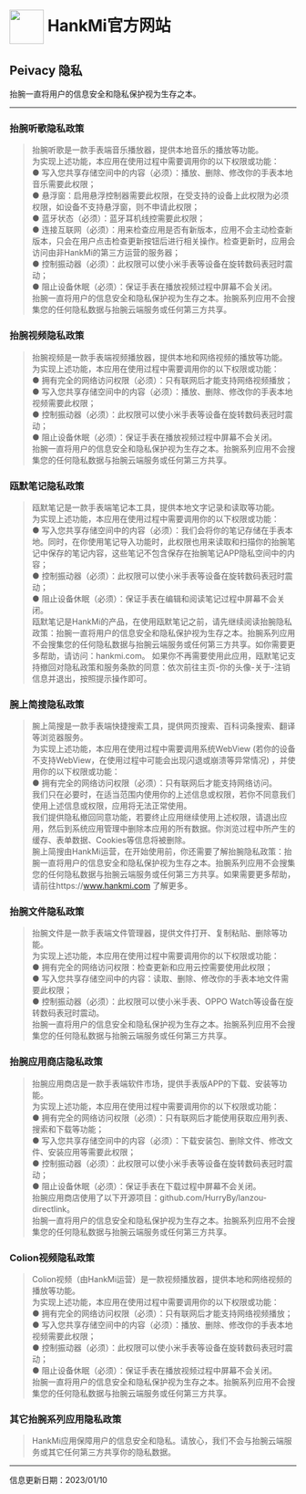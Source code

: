 
# [<img src="https://www.hankmi.com/favicon.ico" width="60" height="60" align="center" />](https://www.hankmi.com) HankMi官方网站

## Peivacy 隐私
抬腕一直将用户的信息安全和隐私保护视为生存之本。

***

### 抬腕听歌隐私政策
> 抬腕听歌是一款手表端音乐播放器，提供本地音乐的播放等功能。  
> 为实现上述功能，本应用在使用过程中需要调用你的以下权限或功能：  
> ● 写入您共享存储空间中的内容（必须）：播放、删除、修改你的手表本地音乐需要此权限；  
> ● 悬浮窗：启用悬浮控制器需要此权限，在受支持的设备上此权限为必须权限，如设备不支持悬浮窗，则不申请此权限；  
> ● 蓝牙状态（必须）：蓝牙耳机线控需要此权限；  
> ● 连接互联网（必须）：用来检查应用是否有新版本，应用不会主动检查新版本，只会在用户点击检查更新按钮后进行相关操作。检查更新时，应用会访问由非HankMi的第三方运营的服务器；  
> ● 控制振动器（必须）：此权限可以使小米手表等设备在旋转数码表冠时震动；  
> ● 阻止设备休眠（必须）：保证手表在播放视频过程中屏幕不会关闭。  
> 抬腕一直将用户的信息安全和隐私保护视为生存之本。抬腕系列应用不会搜集您的任何隐私数据与抬腕云端服务或任何第三方共享。

### 抬腕视频隐私政策
> 抬腕视频是一款手表端视频播放器，提供本地和网络视频的播放等功能。  
> 为实现上述功能，本应用在使用过程中需要调用你的以下权限或功能：  
> ● 拥有完全的网络访问权限（必须）：只有联网后才能支持网络视频播放；  
> ● 写入您共享存储空间中的内容（必须）：播放、删除、修改你的手表本地视频需要此权限；  
> ● 控制振动器（必须）：此权限可以使小米手表等设备在旋转数码表冠时震动；  
> ● 阻止设备休眠（必须）：保证手表在播放视频过程中屏幕不会关闭。  
> 抬腕一直将用户的信息安全和隐私保护视为生存之本。抬腕系列应用不会搜集您的任何隐私数据与抬腕云端服务或任何第三方共享。

### 瓯默笔记隐私政策
> 瓯默笔记是一款手表端笔记本工具，提供本地文字记录和读取等功能。  
> 为实现上述功能，本应用在使用过程中需要调用你的以下权限或功能：  
> ● 写入您共享存储空间中的内容（必须）：我们会将你的笔记存储在手表本地。同时，在你使用笔记导入功能时，此权限也用来读取和扫描你的抬腕笔记中保存的笔记内容，这些笔记不包含保存在抬腕笔记APP隐私空间中的内容；  
> ● 控制振动器（必须）：此权限可以使小米手表等设备在旋转数码表冠时震动；  
> ● 阻止设备休眠（必须）：保证手表在编辑和阅读笔记过程中屏幕不会关闭。  
> 瓯默笔记是HankMi的产品，在使用瓯默笔记之前，请先继续阅读抬腕隐私政策：抬腕一直将用户的信息安全和隐私保护视为生存之本。抬腕系列应用不会搜集您的任何隐私数据与抬腕云端服务或任何第三方共享。如你需要更多帮助，请访问：hankmi.com。 如果你不再需要使用此应用，瓯默笔记支持撤回对隐私政策和服务条款的同意：依次前往主页-你的头像-关于-注销信息并退出，按照提示操作即可。

### 腕上简搜隐私政策
> 腕上简搜是一款手表端快捷搜索工具，提供网页搜索、百科词条搜索、翻译等浏览器服务。  
> 为实现上述功能，本应用在使用过程中需要调用系统WebView (若你的设备不支持WebView，在使用过程中可能会出现闪退或崩溃等异常情况) ，并使用你的以下权限或功能：  
> ● 拥有完全的网络访问权限（必须）：只有联网后才能支持网络访问。  
> 我们只在必要时，在适当范围内使用你的上述信息或权限，若你不同意我们使用上述信息或权限，应用将无法正常使用。  
> 我们提供隐私撤回同意功能，若要终止应用继续使用上述权限，请退出应用，然后到系统应用管理中删除本应用的所有数据。你浏览过程中所产生的缓存、表单数据、Cookies等信息将被删除。  
> 腕上简搜由HankMi运营，在开始使用前，你还需要了解抬腕隐私政策：抬腕一直将用户的信息安全和隐私保护视为生存之本。抬腕系列应用不会搜集您的任何隐私数据与抬腕云端服务或任何第三方共享。如果需要更多帮助，请前往https://www.hankmi.com 了解更多。

### 抬腕文件隐私政策
> 抬腕文件是一款手表端文件管理器，提供文件打开、复制粘贴、删除等功能。  
> 为实现上述功能，本应用在使用过程中需要调用你的以下权限或功能：  
> ● 拥有完全的网络访问权限：检查更新和应用云控需要使用此权限；  
> ● 写入您共享存储空间中的内容：读取、删除、修改你的手表本地文件需要此权限；  
> ● 控制振动器（必须）：此权限可以使小米手表、OPPO Watch等设备在旋转数码表冠时震动。  
> 抬腕一直将用户的信息安全和隐私保护视为生存之本。抬腕系列应用不会搜集您的任何隐私数据与抬腕云端服务或任何第三方共享。


### 抬腕应用商店隐私政策
> 抬腕应用商店是一款手表端软件市场，提供手表版APP的下载、安装等功能。  
> 为实现上述功能，本应用在使用过程中需要调用你的以下权限或功能：  
> ● 拥有完全的网络访问权限（必须）：只有联网后才能使用获取应用列表、搜索和下载等功能；  
> ● 写入您共享存储空间中的内容（必须）：下载安装包、删除文件、修改文件、安装应用等需要此权限；  
> ● 控制振动器（必须）：此权限可以使小米手表等设备在旋转数码表冠时震动；  
> ● 阻止设备休眠（必须）：保证手表在下载过程中屏幕不会关闭。  
> 抬腕应用商店使用了以下开源项目：github.com/HurryBy/lanzou-directlink。  
> 抬腕一直将用户的信息安全和隐私保护视为生存之本。抬腕系列应用不会搜集您的任何隐私数据与抬腕云端服务或任何第三方共享。

### Colion视频隐私政策
> Colion视频（由HankMi运营）是一款视频播放器，提供本地和网络视频的播放等功能。  
> 为实现上述功能，本应用在使用过程中需要调用你的以下权限或功能：  
> ● 拥有完全的网络访问权限（必须）：只有联网后才能支持网络视频播放；  
> ● 写入您共享存储空间中的内容（必须）：播放、删除、修改你的手表本地视频需要此权限；  
> ● 控制振动器（必须）：此权限可以使小米手表等设备在旋转数码表冠时震动；  
> ● 阻止设备休眠（必须）：保证手表在播放视频过程中屏幕不会关闭。  
> 抬腕一直将用户的信息安全和隐私保护视为生存之本。抬腕系列应用不会搜集您的任何隐私数据与抬腕云端服务或任何第三方共享。

### 其它抬腕系列应用隐私政策
> HankMi应用保障用户的信息安全和隐私。请放心，我们不会与抬腕云端服务或其它任何第三方共享你的隐私数据。

***

信息更新日期：2023/01/10
